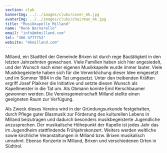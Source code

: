 ```yaml
---
section: club
bannerImg: ../../images/clubs/cover_mk.jpg
avatarImg: ../../images/clubs/chairman_mk.jpg
title: "Musikkapelle Milland"
name: "Renè Bernarello"
email: "info@mkmilland.com"
tel: "366 4777753"
website: "mkmilland.com"
---
```


Milland, ein Stadtteil der Gemeinde Brixen ist durch rege Bautätigkeit in den letzten Jahrzehnten gewachsen. Viele Familien haben sich hier angesiedelt, und der Wunsch nach einer eigenen Musikkapelle wurde immer lauter. Viele Musikbegeisterte haben sich für die Verwirklichung dieser Idee eingesetzt und im Sommer 1984 in die Tat umgesetzt. Unter den treibenden Kräften ergriff Josef Plaikner  die Initiative und setzte diesen Wunsch als Kapellmeister in die Tat um. Als Obmann konnte Emil Kerschbaumer gewonnen werden. Die Vereinsgemeinschaft Milland stellte einen geeigneten Raum zur Verfügung.

Als Zweck dieses Vereins wird in der Gründungsurkunde festgehalten, durch Pflege guter Blasmusik zur Förderung des kulturellen Lebens in Milland beizutragen und dadurch besonders musikbegeisterte Jugendliche anzusprechen.
Der musikalische Höhepunkt der Kapelle ist jedes Jahr das im Jugendheim stattfindende Frühjahrskonzert. Weiters werden weltliche sowie kirchliche Veranstaltungen in Milland bzw. Brixen musikalisch umrahmt. Ebenso Konzerte in Milland, Brixen und verschiedenen Orten in Südtirol. 